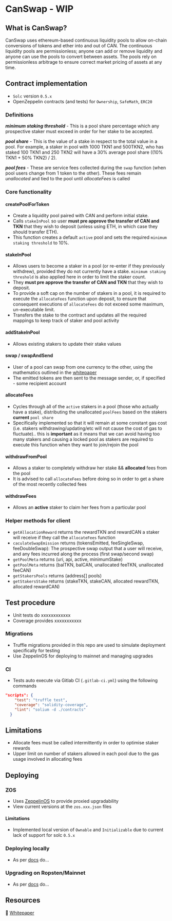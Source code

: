 # CanSwap - WIP

## What is CanSwap?
CanSwap uses ethereum-based continuous liquidity pools to allow on-chain conversions of tokens and ether into and out of CAN. 
The continuous liquidity pools are permissionless; anyone can add or remove liquidity and anyone can use the pools to convert between assets. 
The pools rely on permissionless arbitrage to ensure correct market pricing of assets at any time. 


## Contract implementation
  - `Solc` version `0.5.x`
  - OpenZeppelin contracts (and tests) for `Ownership`, `SafeMath`, `ERC20`

### Definitions
__*minimum staking threshold*__ - This is a pool share percentage which any prospective staker must exceed in order for her stake to be accepted.  

__*pool share*__ - This is the value of a stake in respect to the total value in a pool. For example, a staker in pool with 1000 TKN1 and 500TKN2, who has staked 100 TKN1 and 250 TKN2 will have a 30% average pool share ((10% TKN1 + 50% TKN2) / 2).  

__*pool fees*__ - These are service fees collected during the `swap` function (when pool users change from 1 token to the other). These fees remain *unallocated* and tied to the pool until *allocateFees* is called  


### Core functionality

#### createPoolForToken
  - Create a liquidity pool paired with CAN and perform initial stake.  
  - Calls `stakeInPool` so user __must pre approve the transfer of CAN and TKN__ that they wish to deposit (unless using ETH, in which case they should transfer ETH). 
  - This function creates a default `active` pool and sets the required `minimum staking threshold` to 10%.  


#### stakeInPool
  - Allows users to become a staker in a pool (or re-enter if they previously withdrew), provided they do not currently have a stake. `minimum staking threshold` is also applied here in order to limit the staker count.
  - They __must pre approve the transfer of CAN and TKN__ that they wish to deposit.
  - To provide a soft cap on the number of stakers in a pool, it is required to execute the `allocateFees` function upon deposit, to ensure that consequent executions of `allocateFees` do not exceed some maximum, un-executable limit. 
  - Transfers the stake to the contract and updates all the required mappings to keep track of staker and pool activity


#### addStakeInPool
  - Allows existing stakers to update their stake values

#### swap / swapAndSend
  - User of a pool can swap from one currency to the other, using the mathematics outlined in the [whitepaper](https://github.com/canyaio/canswap-contracts/blob/master/resources/Whitepaper.pdf)
  - The emitted tokens are then sent to the message sender, or, if specified - some recipient account

#### allocateFees
  - Cycles through all of the `active` stakers in a pool (those who actually have a stake), distributing the unallocated `poolFees` based on the stakers __current__ `pool share`
  - Specifically implemented so that it will remain at some constant gas cost (i.e. stakers withdrawing/updating/etc will not cause the cost of gas to fluctuate).. this is __important__ as it means that we can avoid having too many stakers and causing a locked pool as stakers are required to execute this function when they want to join/rejoin the pool

#### withdrawFromPool
  - Allows a staker to completely withdraw her stake && __allocated__ fees from the pool
  - It is advised to call `allocateFees` before doing so in order to get a share of the most recently collected fees

#### withdrawFees
  - Allows an __active__ staker to claim her fees from a particular pool



### Helper methods for client
  - `getAllocationReward` returns the rewardTKN and rewardCAN a staker will receive if they call the `allocateFees` function
  - `caculateSwapEmission` returns (tokensEmitted, feeSingleSwap, feeDoubleSwap): The prospective swap output that a user will receive, and any fees incurred along the process (first swap/second swap)
  - `getPoolMeta` returns (uri, api, active, minimumStake)
  - `getPoolMeta` returns (balTKN, balCAN, unallocated feeTKN, unallocated feeCAN)
  - `getStakersPools` returns (address[] pools)
  - `getStakersStake` returns (stakeTKN, stakeCAN, allocated rewardTKN, allocated rewardCAN)

## Test procedure
- Unit tests do xxxxxxxxxxxx
- Coverage provides xxxxxxxxxxx

### Migrations
- Truffle migrations provided in this repo are used to simulate deployment specifically for testing
- Use ZeppelinOS for deploying to mainnet and managing upgrades

### CI
 - Tests auto execute via Gitlab CI (`.gitlab-ci.yml`) using the following commands 

```json
"scripts": {
    "test": "truffle test",
    "coverage": "solidity-coverage",
    "lint": "solium -d ./contracts"
  }
```

## Limitations
- Allocate fees must be called intermittently in order to optimise staker rewards
- Upper limit on number of stakers allowed in each pool due to the gas usage involved in allocating fees

## Deploying

### ZOS
- Uses [ZeppelinOS](https://docs.zeppelinos.org/docs) to provide proxied upgradability
- View current versions at the `zos.xxx.json` files

#### Limitations
- Implemented local version of `Ownable` and `Initializable` due to current lack of support for solc `0.5.x`

### Deploying locally
- As per [docs](https://docs.zeppelinos.org/docs/deploying.html) do...


### Upgrading on Ropsten/Mainnet
- As per [docs](https://docs.zeppelinos.org/docs/upgrading.html) do...


## Resources
:page_with_curl: [Whitepaper](https://github.com/canyaio/canswap-contracts/blob/master/resources/Whitepaper.pdf)

